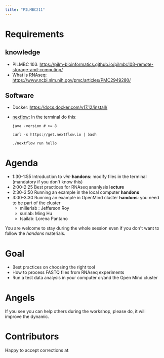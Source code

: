 ```yaml
---
title: "PILMBC211"
---
```


# Requirements

## knowledge 
- PILMBC 103: https://pilm-bioinformatics.github.io/pilmbc103-remote-storage-and-computing/
- What is RNAseq: https://www.ncbi.nlm.nih.gov/pmc/articles/PMC2949280/

## Software
- Docker: https://docs.docker.com/v17.12/install/
- [nexflow](https://www.nextflow.io/): In the terminal do this: 
    
    `java -version # >= 8`
    
    `curl -s https://get.nextflow.io | bash`
    
    `./nextflow run hello`
    

# Agenda

- 1:30-1:55 Introduction to _vim_ __handons__: modify files in the terminal (mandatory if you don't know this)
- 2:00-2:25 Best practices for RNAseq ananlysis __lecture__
- 2:30-3:50 Running an example in the local computer __handons__
- 3:00-3:30 Running an example in OpenMind cluster __handons__: you need to be part of the cluster
   - millerlab : Jefferson Roy
   - surlab: Ming Hu
   - tsailab: Lorena Pantano
   
You are welcome to stay during the whole session even if you don't want to follow the _handons_ materials.

# Goal

- Best practices on choosing the right tool
- How to process FASTQ files from RNAseq experiments
- Run a test data analysis in your computer or/and the Open Mind cluster

# Angels

If you see you can help others during the workshop, please do, it will improve the dynamic.

# Contributors

Happy to accept corrections at: 